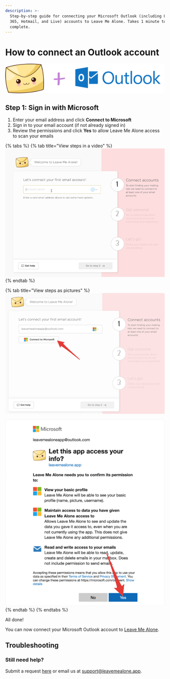 ```yaml
---
description: >-
  Step-by-step guide for connecting your Microsoft Outlook (including Office
  365, Hotmail, and Live) accounts to Leave Me Alone. Takes 1 minute to
  complete.
---
```


# How to connect an Outlook account

![](../.gitbook/assets/lma+outlook.png)

## Step 1: Sign in with Microsoft

1. Enter your email address and click **Connect to Microsoft**
2. Sign in to your email account (if not already signed in)
3. Review the permissions and click **Yes** to allow Leave Me Alone access to scan your emails

{% tabs %}
{% tab title="View steps in a video" %}
![](../.gitbook/assets/1-connect-onboarding.gif)
{% endtab %}

{% tab title="View steps as pictures" %}
![Enter your email and click Connect to Microsoft](../.gitbook/assets/1-click-connect.png)

![Review the permissions and click Yes to allow Leave Me Alone access to scan your emails](../.gitbook/assets/2-allow-perms.png)
{% endtab %}
{% endtabs %}

All done!

You can now connect your Microsoft Outlook account to [Leave Me Alone](https://leavemealone.app/).

## Troubleshooting

### Still need help?

Submit a request [here](https://leavemealone.app/feedback) or email us at [support@leavemealone.app](mailto:support@leavemealone.app).
